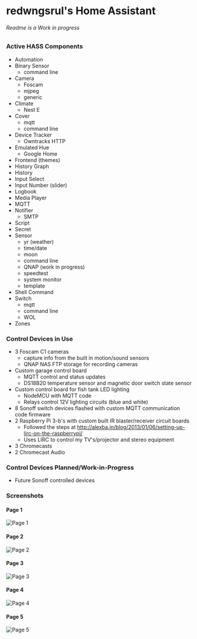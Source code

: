 # redwngsrul's Home Assistant
###### Readme is a Work in progress


### Active HASS Components
- Automation
- Binary Sensor
  - command line
- Camera
  - Foscam
  - mjpeg
  - generic
- Climate
  - Nest E
- Cover
  - mqtt
  - command line
- Device Tracker
  - Owntracks HTTP
- Emulated Hue
  - Google Home
- Frontend (themes)
- History Graph
- History
- Input Select
- Input Number (slider)
- Logbook
- Media Player
- MQTT
- Notifier
  - SMTP
- Script
- Secret
- Sensor
  - yr (weather)
  - time/date
  - moon
  - command line
  - QNAP (work in progress)
  - speedtest
  - system monitor
  - template
- Shell Command
- Switch
  - mqtt
  - command line
  - WOL
- Zones

### Control Devices in Use
- 3 Foscam C1 cameras
  - capture info from the built in motion/sound sensors
  - QNAP NAS FTP storage for recording cameras
- Custom garage control board
  - MQTT control and status updates
  - DS18B20 temperature sensor and magnetic door switch state sensor
- Custom control board for fish tank LED lighting
  - NodeMCU with MQTT code
  - Relays control 12V lighting circuits (blue and white)
- 8 Sonoff switch devices flashed with custom MQTT communication code firmware
- 2 Raspberry Pi 3-b's with custom built IR blaster/receiver circuit boards
  - Followed the steps at http://alexba.in/blog/2013/01/06/setting-up-lirc-on-the-raspberrypi/
  - Uses LIRC to control my TV's/projector and stereo equipment
- 3 Chromecasts
- 2 Chromecast Audio


### Control Devices Planned/Work-in-Progress
- Future Sonoff controlled devices

### Screenshots
#### Page 1
![Page 1](https://user-images.githubusercontent.com/33060660/52181681-b11b3600-27c2-11e9-8efe-97320aef8fb0.JPG)
#### Page 2
![Page 2](https://user-images.githubusercontent.com/33060660/52181682-b11b3600-27c2-11e9-863f-29de11a54a87.JPG)
#### Page 3
![Page 3](https://user-images.githubusercontent.com/33060660/52181683-b11b3600-27c2-11e9-8fa9-0d9689f513e9.JPG)
#### Page 4
![Page 4](https://user-images.githubusercontent.com/33060660/52181684-b11b3600-27c2-11e9-8739-03537afbd1bd.JPG)
#### Page 5
![Page 5](https://user-images.githubusercontent.com/33060660/52181685-b11b3600-27c2-11e9-819c-5e829b28264e.JPG)

